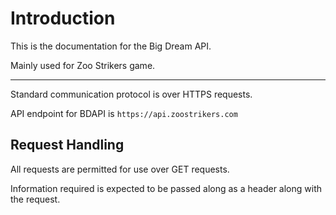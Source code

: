# Introduction

This is the documentation for the Big Dream API. 

Mainly used for Zoo Strikers game.

--------------

Standard communication protocol is over HTTPS requests.

API endpoint for BDAPI is `https://api.zoostrikers.com`

## Request Handling

All requests are permitted for use over GET requests.

Information required is expected to be passed along as a header along with the request.
